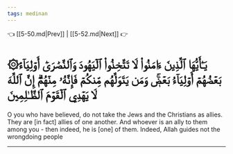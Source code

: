 ```yaml
---
tags: medinan
---
```


👈 [[5-50.md|Prev]] | [[5-52.md|Next]] 👉

# ۞يَـٰٓأَيُّهَا ٱلَّذِينَ ءَامَنُواْ لَا تَتَّخِذُواْ ٱلۡيَهُودَ وَٱلنَّصَٰرَىٰٓ أَوۡلِيَآءَۘ بَعۡضُهُمۡ أَوۡلِيَآءُ بَعۡضٖۚ وَمَن يَتَوَلَّهُم مِّنكُمۡ فَإِنَّهُۥ مِنۡهُمۡۗ إِنَّ ٱللَّهَ لَا يَهۡدِي ٱلۡقَوۡمَ ٱلظَّـٰلِمِينَ

O you who have believed, do not take the Jews and the Christians as allies. They are [in fact] allies of one another. And whoever is an ally to them among you - then indeed, he is [one] of them. Indeed, Allah guides not the wrongdoing people

---

